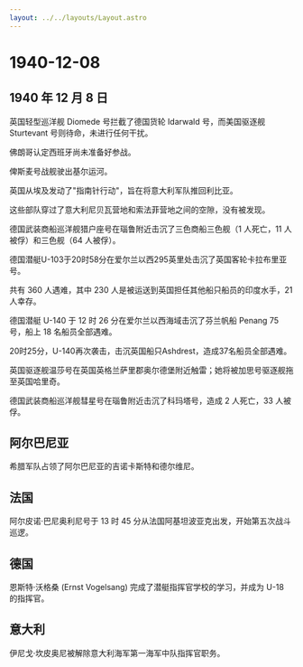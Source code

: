 ```yaml
---
layout: ../../layouts/Layout.astro
---
```


# 1940-12-08

## 1940 年 12 月 8 日

英国轻型巡洋舰 Diomede 号拦截了德国货轮 Idarwald 号，而美国驱逐舰
Sturtevant 号则待命，未进行任何干扰。

佛朗哥认定西班牙尚未准备好参战。

俾斯麦号战舰驶出基尔运河。

英国从埃及发动了"指南针行动"，旨在将意大利军队推回利比亚。

这些部队穿过了意大利尼贝瓦营地和索法菲营地之间的空隙，没有被发现。

德国武装商船巡洋舰猎户座号在瑙鲁附近击沉了三色商船三色舰（1 人死亡，11
人被俘）和三色舰（64 人被俘）。

德国潜艇U-103于20时58分在爱尔兰以西295英里处击沉了英国客轮卡拉布里亚号。

共有 360 人遇难，其中 230 人是被运送到英国担任其他船只船员的印度水手，21
人幸存。

德国潜艇 U-140 于 12 时 26 分在爱尔兰以西海域击沉了芬兰帆船 Penang 75
号，船上 18 名船员全部遇难。

20时25分，U-140再次袭击，击沉英国船只Ashdrest，造成37名船员全部遇难。

英国驱逐舰温莎号在英国英格兰萨里郡奥尔德堡附近触雷；她将被加思号驱逐舰拖至英国哈里奇。

德国武装商船巡洋舰彗星号在瑙鲁附近击沉了科玛塔号，造成 2 人死亡，33
人被俘。

## 阿尔巴尼亚

希腊军队占领了阿尔巴尼亚的吉诺卡斯特和德尔维尼。

## 法国

阿尔皮诺·巴尼奥利尼号于 13 时 45
分从法国阿基坦波亚克出发，开始第五次战斗巡逻。

## 德国

恩斯特·沃格桑 (Ernst Vogelsang) 完成了潜艇指挥官学校的学习，并成为 U-18
的指挥官。

## 意大利

伊尼戈·坎皮奥尼被解除意大利海军第一海军中队指挥官职务。